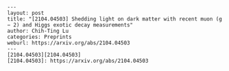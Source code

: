     ---
    layout: post
    title: "[2104.04503] Shedding light on dark matter with recent muon (g − 2) and Higgs exotic decay measurements"
    author: Chih-Ting Lu
    categories: Preprints
    weburl: https://arxiv.org/abs/2104.04503
    ---
    [2104.04503][2104.04503]
    [2104.04503]: https://arxiv.org/abs/2104.04503

